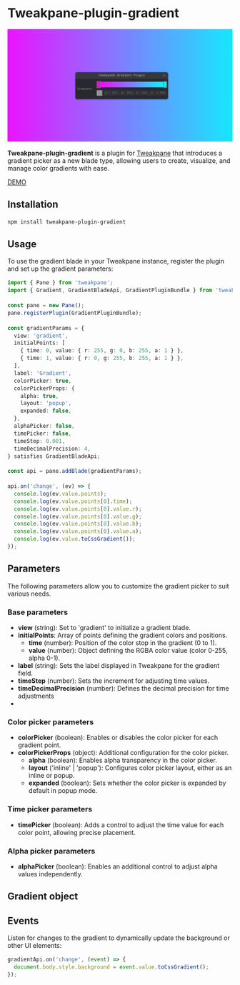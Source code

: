 # Tweakpane-plugin-gradient

![cover](https://raw.githubusercontent.com/dgxyzw/tweakpane-plugin-gradient/refs/heads/main/logo.png)

**Tweakpane-plugin-gradient** is a plugin for [Tweakpane](https://tweakpane.github.io/docs) that introduces a gradient picker as a new blade type, allowing users to create, visualize, and manage color gradients with ease.

[DEMO](https://dgxyzw.github.io/tweakpane-plugin-gradient/)

## Installation

```sh
npm install tweakpane-plugin-gradient
```

## Usage

To use the gradient blade in your Tweakpane instance, register the plugin and set up the gradient parameters:

```typescript
import { Pane } from 'tweakpane';
import { Gradient, GradientBladeApi, GradientPluginBundle } from 'tweakpane-plugin-gradient';

const pane = new Pane();
pane.registerPlugin(GradientPluginBundle);

const gradientParams = {
  view: 'gradient',
  initialPoints: [
    { time: 0, value: { r: 255, g: 0, b: 255, a: 1 } },
    { time: 1, value: { r: 0, g: 255, b: 255, a: 1 } },
  ],
  label: 'Gradient',
  colorPicker: true,
  colorPickerProps: {
    alpha: true,
    layout: 'popup',
    expanded: false,
  },
  alphaPicker: false,
  timePicker: false,
  timeStep: 0.001,
  timeDecimalPrecision: 4,
} satisfies GradientBladeApi;

const api = pane.addBlade(gradientParams);

api.on('change', (ev) => {
  console.log(ev.value.points);
  console.log(ev.value.points[0].time);
  console.log(ev.value.points[0].value.r);
  console.log(ev.value.points[0].value.g);
  console.log(ev.value.points[0].value.b);
  console.log(ev.value.points[0].value.a);
  console.log(ev.value.toCssGradient());
});

```

## Parameters

The following parameters allow you to customize the gradient picker to suit various needs.

### Base parameters

* **view** (string): Set to 'gradient' to initialize a gradient blade.
* **initialPoints**: Array of points defining the gradient colors and positions.
  * **time** (number): Position of the color stop in the gradient (0 to 1).
  * **value** (number): Object defining the RGBA color value (color 0-255, alpha 0-1).
* **label** (string): Sets the label displayed in Tweakpane for the gradient field.
* **timeStep** (number): Sets the increment for adjusting time values.
* **timeDecimalPrecision** (number): Defines the decimal precision for time adjustments
* 
### Color picker parameters

* **colorPicker** (boolean): Enables or disables the color picker for each gradient point.
* **colorPickerProps** (object): Additional configuration for the color picker.
  * **alpha** (boolean): Enables alpha transparency in the color picker.
  * **layout** ('inline' | 'popup'): Configures color picker layout, either as an inline or popup.
  * **expanded** (boolean): Sets whether the color picker is expanded by default in popup mode.

### Time picker parameters

* **timePicker** (boolean): Adds a control to adjust the time value for each color point, allowing precise placement.

### Alpha picker parameters

* **alphaPicker** (boolean): Enables an additional control to adjust alpha values independently.

## Gradient object


## Events

Listen for changes to the gradient to dynamically update the background or other UI elements:

```typescript
gradientApi.on('change', (event) => {
  document.body.style.background = event.value.toCssGradient();
});
```

